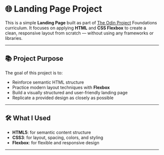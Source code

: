 # 🌐 Landing Page Project

This is a simple **Landing Page** built as part of [The Odin Project](https://www.theodinproject.com/lessons/foundations-landing-page) Foundations curriculum. It focuses on applying **HTML** and **CSS Flexbox** to create a clean, responsive layout from scratch — without using any frameworks or libraries.

---

## 📚 Project Purpose

The goal of this project is to:

- Reinforce semantic HTML structure
- Practice modern layout techniques with **Flexbox**
- Build a visually structured and user-friendly landing page
- Replicate a provided design as closely as possible

---

## 🛠️ What I Used

- **HTML5**: for semantic content structure
- **CSS3**: for layout, spacing, colors, and styling
- **Flexbox**: for flexible and responsive design

---